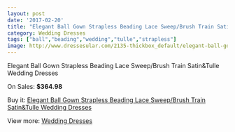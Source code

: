 ```yaml
---
layout: post
date: '2017-02-20'
title: "Elegant Ball Gown Strapless Beading Lace Sweep/Brush Train Satin&Tulle Wedding Dresses"
category: Wedding Dresses
tags: ["ball","beading","wedding","tulle","strapless"]
image: http://www.dressesular.com/2135-thickbox_default/elegant-ball-gown-strapless-beading-lace-sweep-brush-train-satintulle-wedding-dresses.jpg
---
```

Elegant Ball Gown Strapless Beading Lace Sweep/Brush Train Satin&Tulle Wedding Dresses

On Sales: **$364.98**
<a href="https://www.dressesular.com/wedding-dresses/802-elegant-ball-gown-strapless-beading-lace-sweep-brush-train-satintulle-wedding-dresses.html"><amp-img layout="responsive" width="600" height="600" src="//www.dressesular.com/2135-thickbox_default/elegant-ball-gown-strapless-beading-lace-sweep-brush-train-satintulle-wedding-dresses.jpg" alt="Elegant Ball Gown Strapless Beading Lace Sweep/Brush Train Satin&Tulle Wedding Dresses 0" /></a>
<a href="https://www.dressesular.com/wedding-dresses/802-elegant-ball-gown-strapless-beading-lace-sweep-brush-train-satintulle-wedding-dresses.html"><amp-img layout="responsive" width="600" height="600" src="//www.dressesular.com/2136-thickbox_default/elegant-ball-gown-strapless-beading-lace-sweep-brush-train-satintulle-wedding-dresses.jpg" alt="Elegant Ball Gown Strapless Beading Lace Sweep/Brush Train Satin&Tulle Wedding Dresses 1" /></a>

Buy it: [Elegant Ball Gown Strapless Beading Lace Sweep/Brush Train Satin&Tulle Wedding Dresses](https://www.dressesular.com/wedding-dresses/802-elegant-ball-gown-strapless-beading-lace-sweep-brush-train-satintulle-wedding-dresses.html "Elegant Ball Gown Strapless Beading Lace Sweep/Brush Train Satin&Tulle Wedding Dresses")

View more: [Wedding Dresses](https://www.dressesular.com/3-wedding-dresses "Wedding Dresses")